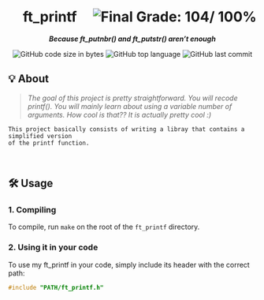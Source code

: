 <h1 align="center">
	ft_printf
	<img align="right" alt="Final Grade: 104/ 100%" src="https://img.shields.io/badge/-%20104%20%2F%20100-success">
</h1>
<p align="center">
	<b><i>Because ft_putnbr() and ft_putstr() aren’t enough</b></i>
</p>
<p align="center">
	<img alt="GitHub code size in bytes" src="https://img.shields.io/github/languages/code-size/WudDoo/ft_printf">
	<img alt="GitHub top language" src="https://img.shields.io/github/languages/top/WudDoo/ft_printf">
	<img alt="GitHub last commit" src="https://img.shields.io/github/last-commit/WudDoo/ft_printf">
</p>

## 💡 About

> _The goal of this project is pretty straightforward. You will recode printf().
You will mainly learn about using a variable number of arguments. How cool is that??
It is actually pretty cool :)_

	This project basically consists of writing a libray that contains a simplified version
	of the printf function.
<br>

## 🛠️ Usage

<!-- ### Requirements

* -->

<!-- ### Instructions -->

### **1. Compiling**

To compile, run `make` on the root of the `ft_printf` directory.


### **2. Using it in your code**

To use my ft_printf in your code, simply include its header with the correct path:

```C
#include "PATH/ft_printf.h"
```

